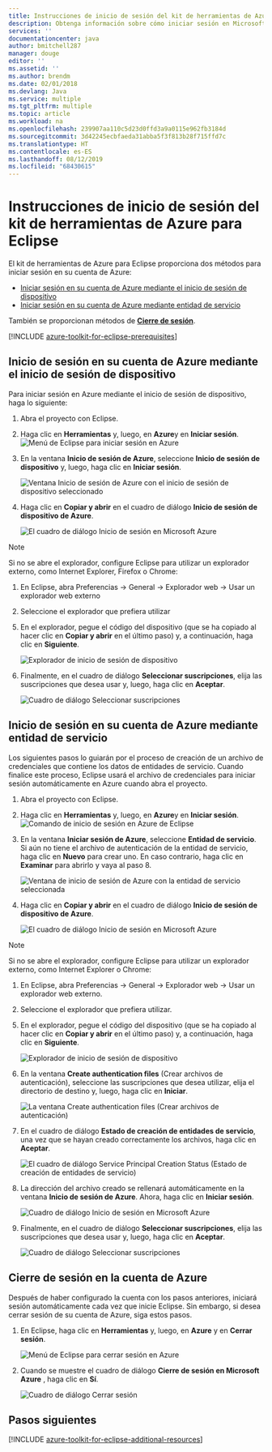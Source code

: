 ```yaml
---
title: Instrucciones de inicio de sesión del kit de herramientas de Azure para Eclipse
description: Obtenga información sobre cómo iniciar sesión en Microsoft Azure utilizando el Kit de herramientas de Azure para Eclipse.
services: ''
documentationcenter: java
author: bmitchell287
manager: douge
editor: ''
ms.assetid: ''
ms.author: brendm
ms.date: 02/01/2018
ms.devlang: Java
ms.service: multiple
ms.tgt_pltfrm: multiple
ms.topic: article
ms.workload: na
ms.openlocfilehash: 239907aa110c5d23d0ffd3a9a0115e962fb3184d
ms.sourcegitcommit: 3d42245ecbfaeda31abba5f3f813b28f715ffd7c
ms.translationtype: HT
ms.contentlocale: es-ES
ms.lasthandoff: 08/12/2019
ms.locfileid: "68430615"
---
```

# <a name="sign-in-instructions-for-the-azure-toolkit-for-eclipse"></a>Instrucciones de inicio de sesión del kit de herramientas de Azure para Eclipse

El kit de herramientas de Azure para Eclipse proporciona dos métodos para iniciar sesión en su cuenta de Azure:

  - [Iniciar sesión en su cuenta de Azure mediante el inicio de sesión de dispositivo](#sign-in-to-your-azure-account-by-device-login)
  - [Iniciar sesión en su cuenta de Azure mediante entidad de servicio](#sign-in-to-your-azure-account-by-service-principal)

También se proporcionan métodos de [**Cierre de sesión**](#sign-out-of-your-azure-account).

[!INCLUDE [azure-toolkit-for-eclipse-prerequisites](../includes/azure-toolkit-for-eclipse-prerequisites.md)]

## <a name="sign-in-to-your-azure-account-by-device-login"></a>Inicio de sesión en su cuenta de Azure mediante el inicio de sesión de dispositivo

Para iniciar sesión en Azure mediante el inicio de sesión de dispositivo, haga lo siguiente:

1. Abra el proyecto con Eclipse.

2. Haga clic en **Herramientas** y, luego, en **Azure**y en **Iniciar sesión**.
   ![Menú de Eclipse para iniciar sesión en Azure][I01]

3. En la ventana **Inicio de sesión de Azure**, seleccione **Inicio de sesión de dispositivo** y, luego, haga clic en **Iniciar sesión**.

   ![Ventana Inicio de sesión de Azure con el inicio de sesión de dispositivo seleccionado][I02]

4. Haga clic en **Copiar y abrir** en el cuadro de diálogo **Inicio de sesión de dispositivo de Azure**.

   ![El cuadro de diálogo Inicio de sesión en Microsoft Azure][I03]

> [!NOTE]
>
> Si no se abre el explorador, configure Eclipse para utilizar un explorador externo, como Internet Explorer, Firefox o Chrome:
>
> 1. En Eclipse, abra Preferencias -> General -> Explorador web -> Usar un explorador web externo
>
> 2. Seleccione el explorador que prefiera utilizar
>

5. En el explorador, pegue el código del dispositivo (que se ha copiado al hacer clic en **Copiar y abrir** en el último paso) y, a continuación, haga clic en **Siguiente**.

   ![Explorador de inicio de sesión de dispositivo][I04]

6. Finalmente, en el cuadro de diálogo **Seleccionar suscripciones**, elija las suscripciones que desea usar y, luego, haga clic en **Aceptar**.

   ![Cuadro de diálogo Seleccionar suscripciones][I05]

## <a name="sign-in-to-your-azure-account-by-service-principal"></a>Inicio de sesión en su cuenta de Azure mediante entidad de servicio

Los siguientes pasos lo guiarán por el proceso de creación de un archivo de credenciales que contiene los datos de entidades de servicio. Cuando finalice este proceso, Eclipse usará el archivo de credenciales para iniciar sesión automáticamente en Azure cuando abra el proyecto.

1. Abra el proyecto con Eclipse.

2. Haga clic en **Herramientas** y, luego, en **Azure**y en **Iniciar sesión**.
   ![Comando de inicio de sesión en Azure de Eclipse][A01]

3. En la ventana **Iniciar sesión de Azure**, seleccione **Entidad de servicio**. Si aún no tiene el archivo de autenticación de la entidad de servicio, haga clic en **Nuevo** para crear uno. En caso contrario, haga clic en **Examinar** para abrirlo y vaya al paso 8.

   ![Ventana de inicio de sesión de Azure con la entidad de servicio seleccionada][A02]

4. Haga clic en **Copiar y abrir** en el cuadro de diálogo **Inicio de sesión de dispositivo de Azure**.

   ![El cuadro de diálogo Inicio de sesión en Microsoft Azure][A08]

> [!NOTE]
>
> Si no se abre el explorador, configure Eclipse para utilizar un explorador externo, como Internet Explorer o Chrome:
>
> 1. En Eclipse, abra Preferencias -> General -> Explorador web -> Usar un explorador web externo.
>
> 2. Seleccione el explorador que prefiera utilizar.
>

5. En el explorador, pegue el código del dispositivo (que se ha copiado al hacer clic en **Copiar y abrir** en el último paso) y, a continuación, haga clic en **Siguiente**.

   ![Explorador de inicio de sesión de dispositivo][A03]

6. En la ventana **Create authentication files** (Crear archivos de autenticación), seleccione las suscripciones que desea utilizar, elija el directorio de destino y, luego, haga clic en **Iniciar**.

   ![La ventana Create authentication files (Crear archivos de autenticación)][A04]

7. En el cuadro de diálogo **Estado de creación de entidades de servicio**, una vez que se hayan creado correctamente los archivos, haga clic en **Aceptar**.

   ![El cuadro de diálogo Service Principal Creation Status (Estado de creación de entidades de servicio)][A05]

8. La dirección del archivo creado se rellenará automáticamente en la ventana **Inicio de sesión de Azure**. Ahora, haga clic en **Iniciar sesión**.

   ![Cuadro de diálogo Inicio de sesión en Microsoft Azure][A06]

9. Finalmente, en el cuadro de diálogo **Seleccionar suscripciones**, elija las suscripciones que desea usar y, luego, haga clic en **Aceptar**.

   ![Cuadro de diálogo Seleccionar suscripciones][A07]

## <a name="sign-out-of-your-azure-account"></a>Cierre de sesión en la cuenta de Azure

Después de haber configurado la cuenta con los pasos anteriores, iniciará sesión automáticamente cada vez que inicie Eclipse. Sin embargo, si desea cerrar sesión de su cuenta de Azure, siga estos pasos.

1. En Eclipse, haga clic en **Herramientas** y, luego, en **Azure** y en **Cerrar sesión**.

   ![Menú de Eclipse para cerrar sesión en Azure][L01]

2. Cuando se muestre el cuadro de diálogo **Cierre de sesión en Microsoft Azure** , haga clic en **Sí**.

   ![Cuadro de diálogo Cerrar sesión][L02]

## <a name="next-steps"></a>Pasos siguientes

[!INCLUDE [azure-toolkit-for-eclipse-additional-resources](../includes/azure-toolkit-for-eclipse-additional-resources.md)]

<!-- URL List -->


<!-- IMG List -->

[I01]: media/azure-toolkit-for-eclipse-sign-in-instructions/I01.png
[I02]: media/azure-toolkit-for-eclipse-sign-in-instructions/I02.png
[I03]: media/azure-toolkit-for-eclipse-sign-in-instructions/I03.png
[I04]: media/azure-toolkit-for-eclipse-sign-in-instructions/I04.png
[I05]: media/azure-toolkit-for-eclipse-sign-in-instructions/I05.png

[A01]: media/azure-toolkit-for-eclipse-sign-in-instructions/A01.png
[A02]: media/azure-toolkit-for-eclipse-sign-in-instructions/A02.png
[A03]: media/azure-toolkit-for-eclipse-sign-in-instructions/A03.png
[A04]: media/azure-toolkit-for-eclipse-sign-in-instructions/A04.png
[A05]: media/azure-toolkit-for-eclipse-sign-in-instructions/A05.png
[A06]: media/azure-toolkit-for-eclipse-sign-in-instructions/A06.png
[A07]: media/azure-toolkit-for-eclipse-sign-in-instructions/A07.png
[A08]: media/azure-toolkit-for-eclipse-sign-in-instructions/A08.png

[L01]: media/azure-toolkit-for-eclipse-sign-in-instructions/L01.png
[L02]: media/azure-toolkit-for-eclipse-sign-in-instructions/L02.png
[L03]: media/azure-toolkit-for-eclipse-sign-in-instructions/L03.png
